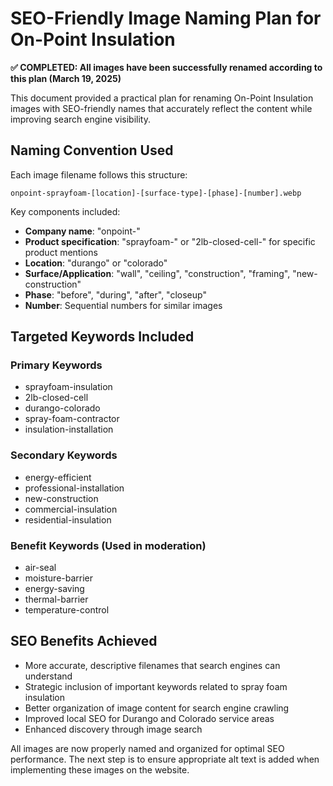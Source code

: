 # SEO-Friendly Image Naming Plan for On-Point Insulation

**✅ COMPLETED: All images have been successfully renamed according to this plan (March 19, 2025)**

This document provided a practical plan for renaming On-Point Insulation images with SEO-friendly names that accurately reflect the content while improving search engine visibility.

## Naming Convention Used

Each image filename follows this structure:
```
onpoint-sprayfoam-[location]-[surface-type]-[phase]-[number].webp
```

Key components included:
- **Company name**: "onpoint-"
- **Product specification**: "sprayfoam-" or "2lb-closed-cell-" for specific product mentions
- **Location**: "durango" or "colorado" 
- **Surface/Application**: "wall", "ceiling", "construction", "framing", "new-construction"
- **Phase**: "before", "during", "after", "closeup"
- **Number**: Sequential numbers for similar images

## Targeted Keywords Included

### Primary Keywords
- sprayfoam-insulation
- 2lb-closed-cell
- durango-colorado
- spray-foam-contractor
- insulation-installation

### Secondary Keywords
- energy-efficient
- professional-installation
- new-construction
- commercial-insulation
- residential-insulation

### Benefit Keywords (Used in moderation)
- air-seal
- moisture-barrier
- energy-saving
- thermal-barrier
- temperature-control

## SEO Benefits Achieved

- More accurate, descriptive filenames that search engines can understand
- Strategic inclusion of important keywords related to spray foam insulation
- Better organization of image content for search engine crawling
- Improved local SEO for Durango and Colorado service areas
- Enhanced discovery through image search

All images are now properly named and organized for optimal SEO performance. The next step is to ensure appropriate alt text is added when implementing these images on the website.
